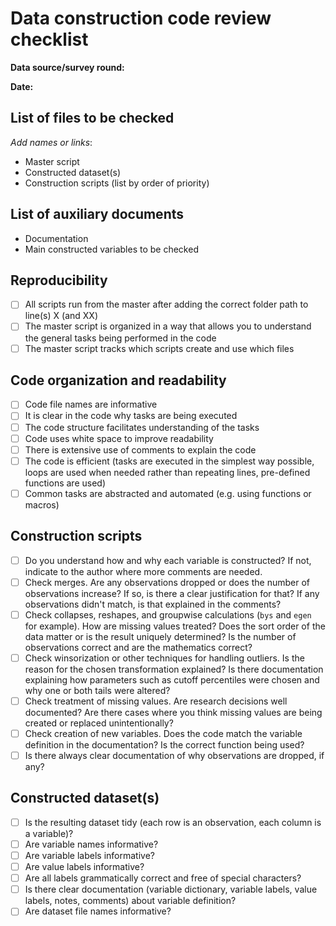 # Data construction code review checklist

**Data source/survey round:**

**Date:**  

## List of files to be checked
_Add names or links_:
- Master script
- Constructed dataset(s)
- Construction scripts (list by order of priority)

## List of auxiliary documents
- Documentation
- Main constructed variables to be checked

## Reproducibility
- [ ] All scripts run from the master after adding the correct folder path to line(s) X (and XX)
- [ ] The master script is organized in a way that allows you to understand the general tasks being performed in the code
- [ ] The master script tracks which scripts create and use which files

## Code organization and readability
- [ ] Code file names are informative 
- [ ] It is clear in the code why tasks are being executed
- [ ] The code structure facilitates understanding of the tasks
- [ ] Code uses white space to improve readability
- [ ] There is extensive use of comments to explain the code
- [ ] The code is efficient (tasks are executed in the simplest way possible, loops are used when needed rather than repeating lines, pre-defined functions are used)
- [ ] Common tasks are abstracted and automated (e.g. using functions or macros)

## Construction scripts
- [ ] Do you understand how and why each variable is constructed? If not, indicate to the author where more comments are needed.
- [ ] Check merges. Are any observations dropped or does the number of observations increase? If so, is there a clear justification for that? If any observations didn't match, is that explained in the comments?
- [ ] Check collapses, reshapes, and groupwise calculations (`bys` and `egen` for example). How are missing values treated? Does the sort order of the data matter or is the result uniquely determined? Is the number of observations correct and are the mathematics correct?
- [ ] Check winsorization or other techniques for handling outliers. Is the reason for the chosen transformation explained? Is there documentation explaining how parameters such as cutoff percentiles were chosen and why one or both tails were altered?
- [ ] Check treatment of missing values. Are research decisions well documented? Are there cases where you think missing values are being created or replaced unintentionally?
- [ ] Check creation of new variables. Does the code match the variable definition in the documentation? Is the correct function being used?
- [ ] Is there always clear documentation of why observations are dropped, if any?

## Constructed dataset(s)
- [ ] Is the resulting dataset tidy (each row is an observation, each column is a variable)?
- [ ] Are variable names informative?
- [ ] Are variable labels informative?
- [ ] Are value labels informative?
- [ ] Are all labels grammatically correct and free of special characters?
- [ ] Is there clear documentation (variable dictionary, variable labels, value labels, notes, comments) about variable definition?
- [ ] Are dataset file names informative?
